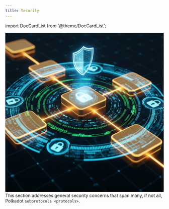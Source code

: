 ```yaml
---
title: Security
---
```


import DocCardList from '@theme/DocCardList';

![](Security.jpeg)
This section addresses general security concerns that span many, if not all, Polkadot `subprotocols <protocols>`.

<DocCardList />
